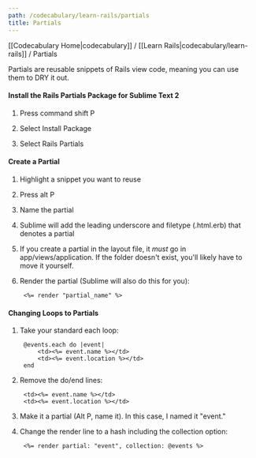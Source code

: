 ```yaml
---
path: /codecabulary/learn-rails/partials
title: Partials
---
```

[[Codecabulary Home|codecabulary]] / [[Learn Rails|codecabulary/learn-rails]] / Partials

<!-- ---title: Partials -->

Partials are reusable snippets of Rails view code, meaning you can use them to DRY it out.

#### Install the Rails Partials Package for Sublime Text 2

1) Press command shift P

2) Select Install Package

3) Select Rails Partials

#### Create a Partial

1) Highlight a snippet you want to reuse

2) Press alt P

3) Name the partial

4) Sublime will add the leading underscore and filetype (.html.erb) that denotes a partial

5) If you create a partial in the layout file, it _must_ go in app/views/application. If the folder doesn't exist, you'll likely have to move it yourself.

6) Render the partial (Sublime will also do this for you):

		<%= render "partial_name" %>

#### Changing Loops to Partials

1) Take your standard each loop:

		@events.each do |event|
			<td><%= event.name %></td>
			<td><%= event.location %></td>
		end

2) Remove the do/end lines:

		<td><%= event.name %></td>
		<td><%= event.location %></td>
		
3) Make it a partial (Alt P, name it). In this case, I named it "event."

4) Change the render line to a hash including the collection option:

		<%= render partial: "event", collection: @events %>
